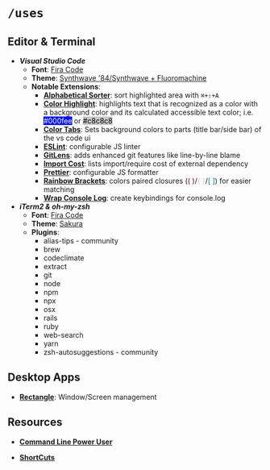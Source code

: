 # `/uses`

## Editor & Terminal

- **_Visual Studio Code_**
  - **Font**: [Fira Code][fira-code]
  - **Theme**: [Synthwave '84/Synthwave + Fluoromachine][synth-gist]
  - **Notable Extensions**:
    - [**Alphabetical Sorter**][alpha]: sort highlighted area with `⌘+⇧+A`
    - [**Color Highlight**][colors]: highlights text that is recognized as a color with a background color and its calculated accessible text color; i.e. <span style="background: #000fee; color: rgb(255,255,255);">#000fee</span> or <span style="background: #c8c8c8; color: rgb(0,0,0);">#c8c8c8</span>
    - [**Color Tabs**][color-tabs]: Sets background colors to parts (title bar/side bar) of the vs code ui 
    - [**ESLint**][eslint]: configurable JS linter
    - [**GitLens**][git-lens]: adds enhanced git features like line-by-line blame
    - [**Import Cost**][import]: lists import/require cost of external dependency
    - [**Prettier**][prettier]: configurable JS formatter
    - [**Rainbow Brackets**][brackets]: colors paired closures (<span style="color: maroon;">( )</span>/<span style="color: #c8c8c8;">{ }</span>/<span style="color: teal;">[ ]</span>) for easier matching
    - [**Wrap Console Log**][log]: create keybindings for console.log
- **_iTerm2 & oh-my-zsh_**
  - **Font**: [Fira Code][fira-code]
  - **Theme**: [Sakura][sakura]
  - **Plugins**:
    - alias-tips - community
    - brew
    - codeclimate
    - extract
    - git
    - node
    - npm
    - npx
    - osx
    - rails
    - ruby
    - web-search
    - yarn
    - zsh-autosuggestions - community

## Desktop Apps

- [**Rectangle**][rect]: Window/Screen management

## Resources

- [**Command Line Power User**][clpu]
- [**ShortCuts**][shortcuts]

  [alpha]: https://marketplace.visualstudio.com/items?itemName=ue.alphabetical-sorter
  [brackets]: https://marketplace.visualstudio.com/items?itemName=2gua.rainbow-brackets
  [clpu]: https://commandlinepoweruser.com/
  [color-tabs]: https://marketplace.visualstudio.com/items?itemName=orepor.color-tabs-vscode-ext
  [colors]: https://marketplace.visualstudio.com/items?itemName=naumovs.color-highlight
  [eslint]: https://marketplace.visualstudio.com/items?itemName=dbaeumer.vscode-eslint
  [fira-code]: https://github.com/tonsky/FiraCode
  [git-lens]: https://marketplace.visualstudio.com/items?itemName=eamodio.gitlens
  [import]: https://marketplace.visualstudio.com/items?itemName=wix.vscode-import-cost
  [log]: https://marketplace.visualstudio.com/items?itemName=midnightsyntax.vscode-wrap-console-log
  [prettier]: https://marketplace.visualstudio.com/items?itemName=esbenp.prettier-vscode
  [rect]: https://rectangleapp.com/
  [sakura]: https://raw.githubusercontent.com/mbadolato/iTerm2-Color-Schemes/master/schemes/Sakura.itermcolors
  [shortcuts]: https://shortcuts.design/
  [synth-gist]: https://gist.github.com/sbinlondon/fad23be09f56a4b6ab0d990d3841f7de
